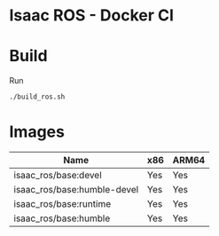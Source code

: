 # Isaac ROS - Docker CI

# Build

Run

```
./build_ros.sh
```

# Images

| Name                        | x86 | ARM64 |
|-----------------------------|-----|-------|
| isaac_ros/base:devel        | Yes | Yes   |
| isaac_ros/base:humble-devel | Yes | Yes   |
| isaac_ros/base:runtime      | Yes | Yes   |
| isaac_ros/base:humble       | Yes | Yes   |
